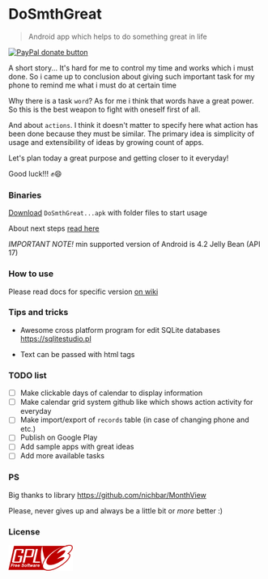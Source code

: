 # DoSmthGreat
> Android app which helps to do something great in life

<p>
  <a href="https://www.paypal.me/mrcpp" title="Donate to this project using Paypal">
    <img src="https://img.shields.io/badge/paypal-donate-green.svg" alt="PayPal donate button" height="18"/>
  </a>
</p>

A short story... It's hard for me to control my time and works which i must done. So i came up to conclusion about giving such important task for my phone to remind me what i must do at certain time

Why there is a task `word`? As for me i think that words have a great power. So this is the best weapon to fight with oneself first of all.

And about `actions`. I think it doesn't matter to specify here what action has been done because they must be similar. The primary idea is simplicity of usage and extensibility of ideas by growing count of apps.

Let's plan today a great purpose and getting closer to it everyday!

Good luck!!! :fist::smile:

### Binaries

[Download](https://github.com/androidovshchik/DoSmthGreat/releases) `DoSmthGreat...apk` with folder files to start usage

About next steps [read here](https://github.com/androidovshchik/DoSmthGreat/wiki/Customizing-next-app)

*IMPORTANT NOTE!* min supported version of Android is 4.2 Jelly Bean (API 17)

### How to use

Please read docs for specific version [on wiki](https://github.com/androidovshchik/DoSmthGreat/wiki)

### Tips and tricks

- Awesome cross platform program for edit SQLite databases https://sqlitestudio.pl

- Text can be passed with html tags

### TODO list

- [ ] Make clickable days of calendar to display information
- [ ] Make calendar grid system github like which shows action activity for everyday
- [ ] Make import/export of `records` table (in case of changing phone and etc.)
- [ ] Publish on Google Play
- [ ] Add sample apps with great ideas
- [ ] Add more available tasks

### PS

Big thanks to library https://github.com/nichbar/MonthView

Please, never gives up and always be a little bit or *more* better :)

### License

<img src="art/gplv3-127x51.png">

